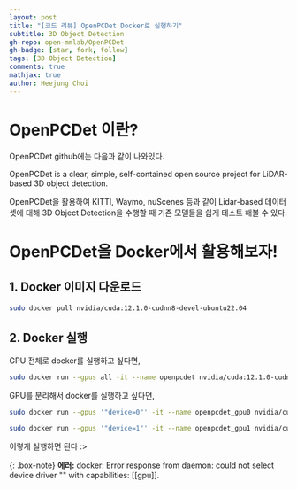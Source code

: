 ```yaml
---
layout: post
title: "[코드 리뷰] OpenPCDet Docker로 실행하기"
subtitle: 3D Object Detection
gh-repo: open-mmlab/OpenPCDet
gh-badge: [star, fork, follow]
tags: [3D Object Detection]
comments: true
mathjax: true
author: Heejung Choi
---
```


# OpenPCDet 이란?
OpenPCDet github에는 다음과 같이 나와있다. 

OpenPCDet is a clear, simple, self-contained open source project for LiDAR-based 3D object detection.

OpenPCDet을 활용하여 KITTI, Waymo, nuScenes 등과 같이 Lidar-based 데이터셋에 대해 3D Object Detection을 수행할 때 기존 모델들을 쉽게 테스트 해볼 수 있다. 


# OpenPCDet을 Docker에서 활용해보자!

## 1. Docker 이미지 다운로드
```bash
sudo docker pull nvidia/cuda:12.1.0-cudnn8-devel-ubuntu22.04
```
## 2. Docker 실행
GPU 전체로 docker를 실행하고 싶다면, 
```bash
sudo docker run --gpus all -it --name openpcdet nvidia/cuda:12.1.0-cudnn8-devel-ubuntu22.04
```

GPU를 분리해서 docker를 실행하고 싶다면,
```bash
sudo docker run --gpus '"device=0"' -it --name openpcdet_gpu0 nvidia/cuda:12.1.0-cudnn8-devel-ubuntu22.04

sudo docker run --gpus '"device=1"' -it --name openpcdet_gpu1 nvidia/cuda:12.1.0-cudnn8-devel-ubuntu22.04
```

이렇게 실행하면 된다 :>

{: .box-note}
**에러:** docker: Error response from daemon: could not select device driver "" with capabilities: [[gpu]].
